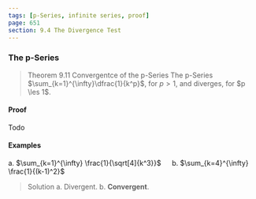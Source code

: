 ```yaml
---
tags: [p-Series, infinite series, proof]
page: 651
section: 9.4 The Divergence Test
---
```


### The p-Series

>Theorem 9.11 Convergentce of the p-Series
The p-Series $\sum_{k=1}^{\infty}\dfrac{1}{k^p}$, for $p > 1$, and diverges, for $p \les 1$.

#### Proof
Todo

#### Examples
a. $\sum_{k=1}^{\infty} \frac{1}{\sqrt[4]{k^3}}$ &emsp; b. $\sum_{k=4}^{\infty} \frac{1}{(k-1)^2}$
>Solution
a. Divergent.
b. **Convergent**.
